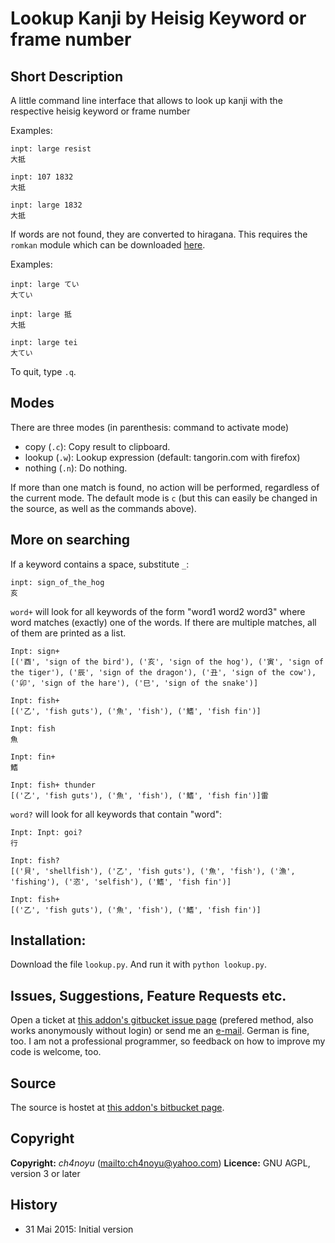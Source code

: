 # Lookup Kanji by Heisig Keyword or frame number

## Short Description
A little command line interface that allows to look up kanji with the respective heisig keyword or frame number

Examples:
    
    inpt: large resist
    大抵
    
    inpt: 107 1832
    大抵
    
    inpt: large 1832
    大抵
   
If words are not found, they are converted to hiragana. This requires the ```romkan``` module which can be downloaded
[here](https://pypi.python.org/pypi/romkan).

Examples:
    
    inpt: large てい
    大てい
    
    inpt: large 抵
    大抵
    
    inpt: large tei
    大てい

To quit, type ```.q```.

## Modes 

There are three modes (in parenthesis: command to activate mode)

* copy (```.c```): Copy result to clipboard.
* lookup (```.w```): Lookup expression (default: tangorin.com with firefox)
* nothing (```.n```): Do nothing.

If more than one match is found, no action will be performed, regardless of the current mode.
The default mode is ```c``` (but this can easily be changed in the source, as well as the commands above).
    
## More on searching

If a keyword contains a space, substitute ```_```:

    inpt: sign_of_the_hog
    亥

```word+``` will look for all keywords of the form "word1 word2 word3" where word matches (exactly) one of the words. If
there are multiple matches, all of them are printed as a list. 

    Inpt: sign+
    [('酉', 'sign of the bird'), ('亥', 'sign of the hog'), ('寅', 'sign of the tiger'), ('辰', 'sign of the dragon'), ('丑', 'sign of the cow'), ('卯', 'sign of the hare'), ('巳', 'sign of the snake')]
    
    Inpt: fish+
    [('乙', 'fish guts'), ('魚', 'fish'), ('鰭', 'fish fin')]
    
    Inpt: fish
    魚
    
    Inpt: fin+
    鰭
    
    Inpt: fish+ thunder
    [('乙', 'fish guts'), ('魚', 'fish'), ('鰭', 'fish fin')]雷

```word?``` will look for all keywords that contain "word":

    Inpt: Inpt: goi?
    行
    
    Inpt: fish?
    [('貝', 'shellfish'), ('乙', 'fish guts'), ('魚', 'fish'), ('漁', 'fishing'), ('恣', 'selfish'), ('鰭', 'fish fin')]

    Inpt: fish+
    [('乙', 'fish guts'), ('魚', 'fish'), ('鰭', 'fish fin')]

## Installation:

Download the file ```lookup.py```. And run it with ```python lookup.py```.

## Issues, Suggestions, Feature Requests etc.
Open a ticket at [this addon's gitbucket issue page](https://bitbucket.org/ch4noyu/anki-addon-reset-all-fields/issues) (prefered method, also works anonymously without login) or send me an [e-mail](mailto:ch4noyu@yahoo.com). German is fine, too. I am not a professional programmer, so feedback on how to improve my code is welcome, too.

## Source
The source is hostet at [this addon's bitbucket page](https://bitbucket.org/ch4noyu/anki-addon-reset-all-fields/).

## Copyright
**Copyright:** *ch4noyu* (<mailto:ch4noyu@yahoo.com>)
**Licence:** GNU AGPL, version 3 or later

## History

* 31 Mai 2015: Initial version